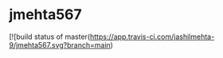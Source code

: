 # jmehta567
[![build status of master(https://app.travis-ci.com/jashilmehta-9/jmehta567.svg?branch=main)

